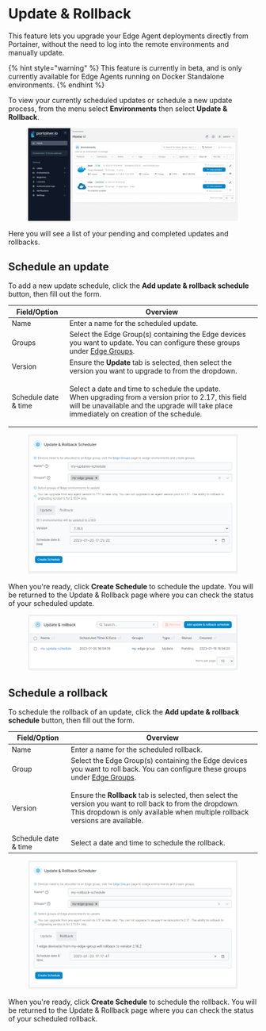 # Update & Rollback

This feature lets you upgrade your Edge Agent deployments directly from Portainer, without the need to log into the remote environments and manually update.

{% hint style="warning" %}
This feature is currently in beta, and is only currently available for Edge Agents running on Docker Standalone environments.
{% endhint %}

To view your currently scheduled updates or schedule a new update process, from the menu select **Environments** then select **Update & Rollback**.

<figure><img src="../../.gitbook/assets/2.17-admin-environments-update.gif" alt=""><figcaption></figcaption></figure>

Here you will see a list of your pending and completed updates and rollbacks.

## Schedule an update

To add a new update schedule, click the **Add update & rollback schedule** button, then fill out the form.

| Field/Option         | Overview                                                                                                                                                                                                      |
| -------------------- | ------------------------------------------------------------------------------------------------------------------------------------------------------------------------------------------------------------- |
| Name                 | Enter a name for the scheduled update.                                                                                                                                                                        |
| Groups               | Select the Edge Group(s) containing the Edge devices you want to update. You can configure these groups under [Edge Groups](../../user/edge/groups.md).                                                       |
| Version              | Ensure the **Update** tab is selected, then select the version you want to upgrade to from the dropdown.                                                                                                      |
| Schedule date & time | <p>Select a date and time to schedule the update.<br>When upgrading from a version prior to 2.17, this field will be unavailable and the upgrade will take place immediately on creation of the schedule.</p> |

<figure><img src="../../.gitbook/assets/2.17-environments-update-add.png" alt=""><figcaption></figcaption></figure>

When you're ready, click **Create Schedule** to schedule the update. You will be returned to the Update & Rollback page where you can check the status of your scheduled update.

<figure><img src="../../.gitbook/assets/2.17-environments-update-list.png" alt=""><figcaption></figcaption></figure>

## Schedule a rollback

To schedule the rollback of an update, click the **Add update & rollback schedule** button, then fill out the form.

| Field/Option         | Overview                                                                                                                                                                                                           |
| -------------------- | ------------------------------------------------------------------------------------------------------------------------------------------------------------------------------------------------------------------ |
| Name                 | Enter a name for the scheduled rollback.                                                                                                                                                                           |
| Group                | Select the Edge Group(s) containing the Edge devices you want to roll back. You can configure these groups under [Edge Groups](../../user/edge/groups.md).                                                         |
| Version              | <p>Ensure the <strong>Rollback</strong> tab is selected, then select the version you want to roll back to from the dropdown.<br>This dropdown is only available when multiple rollback versions are available.</p> |
| Schedule date & time | Select a date and time to schedule the rollback.                                                                                                                                                                   |

<figure><img src="../../.gitbook/assets/2.17-environments-update-rollback.png" alt=""><figcaption></figcaption></figure>

When you're ready, click **Create Schedule** to schedule the rollback. You will be returned to the Update & Rollback page where you can check the status of your scheduled rollback.

